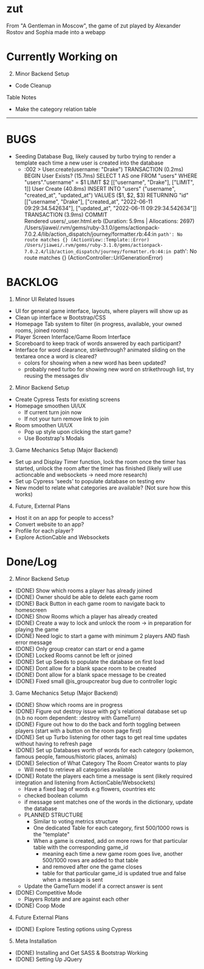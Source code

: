 # zut
From "A Gentleman in Moscow", the game of zut played by Alexander Rostov and Sophia made into a webapp

# Currently Working on
2. Minor Backend Setup
- Code Cleanup

Table Notes
- Make the category relation table

-------------------------------------------------------------------------------------------------------------------------------------------------------------------------------------------------


# BUGS
- Seeding Database Bug, likely caused by turbo trying to render a template each time a new user is created into the database
    - :002 > User.create(username: "Drake")
    TRANSACTION (0.2ms)  BEGIN
    User Exists? (15.7ms)  SELECT 1 AS one FROM "users" WHERE "users"."username" = $1 LIMIT $2  [["username", "Drake"], ["LIMIT", 1]]
    User Create (40.8ms)  INSERT INTO "users" ("username", "created_at", "updated_at") VALUES ($1, $2, $3) RETURNING "id"  [["username", "Drake"], ["created_at", "2022-06-11 09:29:34.542634"], ["updated_at", "2022-06-11 09:29:34.542634"]]
    TRANSACTION (3.9ms)  COMMIT                          
    Rendered users/_user.html.erb (Duration: 5.9ms | Allocations: 2697)
    /Users/jiawei/.rvm/gems/ruby-3.1.0/gems/actionpack-7.0.2.4/lib/action_dispatch/journey/formatter.rb:44:in `path': No route matches {} (ActionView::Template::Error)
    /Users/jiawei/.rvm/gems/ruby-3.1.0/gems/actionpack-7.0.2.4/lib/action_dispatch/journey/formatter.rb:44:in `path': No route matches {} (ActionController::UrlGenerationError)


# BACKLOG
1. Minor UI Related Issues
- UI for general game interface, layouts, where players will show up as
- Clean up interface w Bootstrap/CSS
- Homepage Tab system to filter (in progress, available, your owned rooms, joined rooms)
- Player Screen Interface/Game Room Interface
- Scoreboard to keep track of words answered by each participant?
- Interface for word clearance, strikethrough? animated sliding on the textarea once a word is cleared?
    - colors for showing when a new word has been updated?
    - probably need turbo for showing new word on strikethrough list, try reusing the messages div


2. Minor Backend Setup
- Create Cypress Tests for existing screens
- Homepage smoothen UI/UX
    - If current turn join now
    - If not your turn remove link to join
- Room smoothen UI/UX 
    - Pop up style upon clicking the start game?
    - Use Bootstrap's Modals


3. Game Mechanics Setup (Major Backend)
- Set up and Display Timer function, lock the room once the timer has started, unlock the room after the timer has finished (likely will use actioncable and websockets -> need more research)
- Set up Cypress 'seeds' to populate database on testing env
- New model to relate what categories are available? (Not sure how this works)


4. Future, External Plans
- Host it on an app for people to access?
- Convert website to an app?
- Profile for each player?
- Explore ActionCable and Websockets


# Done/Log
2. Minor Backend Setup
- (DONE) Show which rooms a player has already joined
- (DONE) Owner should be able to delete each game room
- (DONE) Back Button in each game room to navigate back to homescreen
- (DONE) Show Rooms which a player has already created
- (DONE) Create a way to lock and unlock the room -> in preparation for playing the game
- (DONE) Need logic to start a game with minimum 2 players AND flash error message
- (DONE) Only group creator can start or end a game
- (DONE) Locked Rooms cannot be left or joined
- (DONE) Set up Seeds to populate the database on first load
- (DONE) Dont allow for a blank space room to be created
- (DONE) Dont allow for a blank space message to be created
- (DONE) Fixed small @is_groupcreator bug due to controller logic

3. Game Mechanics Setup (Major Backend)
- (DONE) Show which rooms are in progress
- (DONE) Figure out destroy issue with pg's relational database set up (n.b no room dependent: :destroy with GameTurn)
- (DONE) Figure out how to do the back and forth toggling between players (start with a button on the room page first)
- (DONE) Set up Turbo listening for other tags to get real time updates without having to refresh page
- (DONE) Set up Databases worth of words for each category (pokemon, famous people, famous/historic places, animals)
- (DONE) Selection of What Category The Room Creator wants to play
    - Will need to retrieve all categories available
- (DONE) Rotate the players each time a message is sent (likely required integration and listening from ActionCable/Websockets)
    - Have a fixed bag of words e.g flowers, countries etc
    - checked boolean column
    - if message sent matches one of the words in the dictionary, update the database
    - PLANNED STRUCTURE
        - Similar to voting metrics structure
        - One dedicated Table for each category, first 500/1000 rows is the "template"
        - When a game is created, add on more rows for that particular table with the corresponding game_id
            - meaning each time a new game room goes live, another 500/1000 rows are added to that table
            - and removed after one the game closes
            - table for that particular game_id is updated true and false when a message is sent
    - Update the GameTurn model if a correct answer is sent
- (DONE) Competitive Mode
    - Players Rotate and are against each other
- (DONE) Coop Mode


4. Future External Plans
- (DONE) Explore Testing options using Cypress

5. Meta Installation
- (DONE) Installing and Get SASS & Bootstrap Working
- (DONE) Setting Up JQuery




